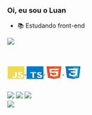 ### Oi, eu sou o Luan

- 📚 Estudando front-end


<div>
  <a href="https://github.com/raitozin">
   
<img height="180em" src="https://github-readme-stats.vercel.app/api?username=raitozin&show_icons=true&theme=tokyonight">
<div>

##

<div style="display: inline_block"><br>
  <img align="center" alt="Raito-Js" height="30" width="40" src="https://raw.githubusercontent.com/devicons/devicon/master/icons/javascript/javascript-plain.svg">
  <img align="center" alt="Raito-Ts" height="30" width="40" src="https://raw.githubusercontent.com/devicons/devicon/master/icons/typescript/typescript-plain.svg">
  <img align="center" alt="Raito-HTML" height="30" width="40" src="https://raw.githubusercontent.com/devicons/devicon/master/icons/html5/html5-original.svg">
  <img align="center" alt="Raito-CSS" height="30" width="40" src="https://raw.githubusercontent.com/devicons/devicon/master/icons/css3/css3-original.svg">
  
</div>

##

<div> 
  <a href="[https://www.youtube.com/channel/UC925x8tKvjnu2ixzCovH-1A]" target="_blank"><img src="https://img.shields.io/badge/YouTube-FF0000?style=for-the-badge&logo=youtube&logoColor=white" target="_blank"></a>
 	<a href="twitch.tv/raitoz666_" target="_blank"><img src="https://img.shields.io/badge/Twitch-9146FF?style=for-the-badge&logo=twitch&logoColor=white" target="_blank"></a>
  <a href="[https://twitter.com/raitoz666]" target="_blank"><img src="https://img.shields.io/badge/Twitter-1DA1F2?style=for-the-badge&logo=twitter&logoColor=white" target="_blank"></a> </br>
  <img align="center" src="https://images-ext-1.discordapp.net/external/f3n4yqHR8MwWUyitcnZ3X69jFJdt6UO7kZGIVJJSBwA/https/66.media.tumblr.com/60efabf5fd76984fd6f4c6300d72c6e1/f05d4c5c4b2eab41-53/s1280x1920/2b25fc3c75472187d570269ab0f9f12df737d7b4.gif?width=614&height=345">
</div>

